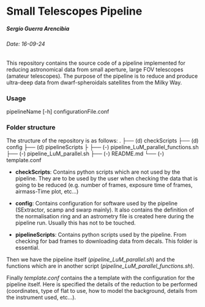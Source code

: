 # Small Telescopes Pipeline
##### Sergio Guerra Arencibia
###### Date: 16-09-24

This repository contains the source code of a pipeline implemented for reducing astronomical data from small aperture, large FOV telescopes (amateur telescopes). The purpose of the pipeline is to reduce and produce ultra-deep data from dwarf-spheroidals satellites from the Milky Way.

### Usage

pipelineName [-h] configurationFile.conf

### Folder structure

The structure of the repository is as follows:
.
├── (d) checkScripts 
├── (d) config 
├── (d) pipelineScripts 
├
├── (-) pipeline_LuM_parallel_functions.sh
├── (-) pipeline_LuM_parallel.sh 
├── (-) README.md 
└── (-) template.conf

* **checkScripts**: Contains python scripts which are not used by the pipeline. They are to be used by the user when checking the data that is going to be reduced (e.g. number of frames, exposure time of frames, airmass-Time plot, etc...)

* **config**: Contains configuration for software used by the pipeline (SExtractor, scamp and swarp mainly). It also contains the definition of the normalisation ring and an astrometry file is created here during the pipeline run. Usually this has not to be touched. 

* **pipelineScripts**: Contains python scripts used by the pipeline. From checking for bad frames to downloading data from decals. This folder is essential.


Then we have the pipeline itself (*pipeline_LuM_parallel.sh*) and the functions which are in another script (*pipeline_LuM_parallel_functions.sh*).

Finally *template.conf* contains the a template with the configuration for the pipeline itself. Here is specified the details of the reduction to be performed (coordinates, type of flat to use, how to model the background, details from the instrument used, etc...). 
